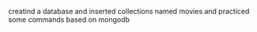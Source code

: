 creatind  a database and inserted collections named movies and practiced some commands based on mongodb
